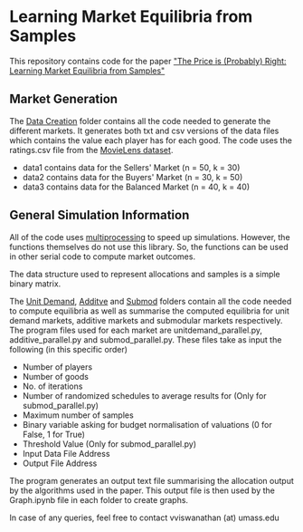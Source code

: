 # Learning Market Equilibria from Samples

This repository contains code for the paper ["The Price is (Probably) Right: Learning Market Equilibria from Samples"](https://arxiv.org/abs/2012.14838)

## Market Generation

The [Data Creation](DataCreation) folder contains all the code needed to generate the different markets. It generates both txt and csv versions of the data files which contains the value each player has for each good. The code uses the ratings.csv file from the [MovieLens dataset](https://grouplens.org/datasets/movielens/).

- data1 contains data for the Sellers' Market (n = 50, k = 30)
- data2 contains data for the Buyers' Market (n = 30, k = 50)
- data3 contains data for the Balanced Market (n = 40, k = 40)

## General Simulation Information

All of the code uses [multiprocessing](https://docs.python.org/3/library/multiprocessing.html) to speed up simulations. However, the functions themselves do not use this library. So, the functions can be used in other serial code to compute market outcomes.

The data structure used to represent allocations and samples is a simple binary matrix.

The [Unit Demand](UnitDemand), [Additve](Additive) and [Submod](Submod) folders contain all the code needed to compute equilibria as well as summarise the computed equilibria for unit demand markets, additive markets and submodular markets respectively. The program files used for each market are unitdemand_parallel.py, additive_parallel.py and submod_parallel.py. These files take as input the following (in this specific order)

- Number of players
- Number of goods
- No. of iterations
- Number of randomized schedules to average results for (Only for submod_parallel.py)
- Maximum number of samples
- Binary variable asking for budget normalisation of valuations (0 for False, 1 for True)
- Threshold Value (Only for submod_parallel.py)
- Input Data File Address
- Output File Address

The program generates an output text file summarising the allocation output by the algorithms used in the paper. This output file is then used by the Graph.ipynb file in each folder to create graphs.

In case of any queries, feel free to contact vviswanathan (at) umass.edu
